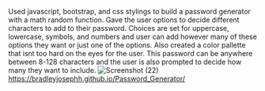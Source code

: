 Used javascript, bootstrap, and css stylings to build a password generator with a math random function. Gave the user options to decide different characters to add to their password. Choices are set for uppercase, lowercase, symbols, and numbers and user can add however many of these options they want or just one of the options. Also created a color pallette that isnt too hard on the eyes for the user. This password can be anywhere between 8-128 characters and the user is also prompted to decide how many they want to include.
![Screenshot (22)](https://user-images.githubusercontent.com/93616520/141610792-00362a15-7bb7-4a45-aa54-9151b9287ece.png)
https://bradleyjosephh.github.io/Password_Generator/
